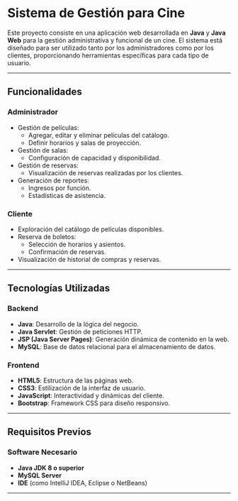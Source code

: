 # Sistema de Gestión para Cine

Este proyecto consiste en una aplicación web desarrollada en **Java** y **Java Web** para la gestión administrativa y funcional de un cine. El sistema está diseñado para ser utilizado tanto por los administradores como por los clientes, proporcionando herramientas específicas para cada tipo de usuario.

---

## Funcionalidades

### Administrador
- Gestión de películas:
  - Agregar, editar y eliminar películas del catálogo.
  - Definir horarios y salas de proyección.
- Gestión de salas:
  - Configuración de capacidad y disponibilidad.
- Gestión de reservas:
  - Visualización de reservas realizadas por los clientes.
- Generación de reportes:
  - Ingresos por función.
  - Estadísticas de asistencia.

### Cliente
- Exploración del catálogo de películas disponibles.
- Reserva de boletos:
  - Selección de horarios y asientos.
  - Confirmación de reservas.
- Visualización de historial de compras y reservas.

---

## Tecnologías Utilizadas

### Backend
- **Java**: Desarrollo de la lógica del negocio.
- **Java Servlet**: Gestión de peticiones HTTP.
- **JSP (Java Server Pages)**: Generación dinámica de contenido en la web.
- **MySQL**: Base de datos relacional para el almacenamiento de datos.

### Frontend
- **HTML5**: Estructura de las páginas web.
- **CSS3**: Estilización de la interfaz de usuario.
- **JavaScript**: Interactividad y dinámicas del cliente.
- **Bootstrap**: Framework CSS para diseño responsivo.

---

## Requisitos Previos

### Software Necesario
- **Java JDK 8 o superior**
- **MySQL Server**
- **IDE** (como IntelliJ IDEA, Eclipse o NetBeans)

---
